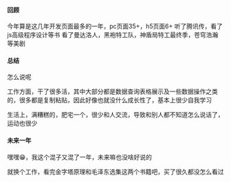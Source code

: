 #### 回顾
今年算是这几年开发页面最多的一年，pc页面35+，h5页面6+
听了腾讯传，看了js高级程序设计等书
看了曼达洛人，黑袍特工队，神盾局特工最终季，苍穹浩瀚等美剧
#### 总结
怎么说呢

工作方面，干了很多活，其中大部分都是数据查询表格展示及一些数据操作之类的，很多都是复制粘贴，因此好像也就没什么成长性了，基本上很少自我学习

生活上，满糟糕的，肥宅一个，很少和人交流，导致和别人都不知道怎么说话了，运动也很少

#### 未来一年
嘿嘿:grin:，我这个混子又混了一年，未来嘛也没啥好说的

就换个工作，看完金字塔原理和毛泽东选集这两个书籍吧，买了很久都没怎么看过
